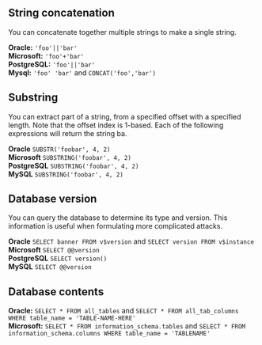 ## String concatenation
You can concatenate together multiple strings to make a single string.

**Oracle:** `'foo'||'bar'`<br>
**Microsoft:** `'foo'+'bar'`<br>
**PostgreSQL:**  `'foo'||'bar'`<br>
**Mysql:** `'foo' 'bar'` and `CONCAT('foo','bar')` <br>

## Substring
You can extract part of a string, from a specified offset with a specified length. Note that the offset index is 1-based. 
Each of the following expressions will return the string ba.

**Oracle**	`SUBSTR('foobar', 4, 2)`<br>
**Microsoft** `SUBSTRING('foobar', 4, 2)`<br>
**PostgreSQL**	`SUBSTRING('foobar', 4, 2)`<br>
**MySQL**	`SUBSTRING('foobar', 4, 2)`<br>

## Database version
You can query the database to determine its type and version. This information is useful when formulating more complicated attacks.

**Oracle**	`SELECT banner FROM v$version` and `SELECT version FROM v$instance`<br>
**Microsoft**	`SELECT @@version`<br>
**PostgreSQL**	`SELECT version()`<br>
**MySQL**	`SELECT @@version`<br>

## Database contents

**Oracle:**	`SELECT * FROM all_tables` and `SELECT * FROM all_tab_columns WHERE table_name = 'TABLE-NAME-HERE'`<br>
**Microsoft:** `SELECT * FROM information_schema.tables` and `SELECT * FROM information_schema.columns WHERE table_name = 'TABLENAME'`<br>
